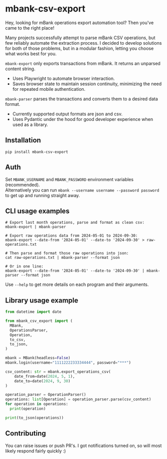 # mbank-csv-export

Hey, looking for mBank operations export automation tool? Then you've came to the right place!

Many projects successfully attempt to parse mBank CSV operations, but few reliably automate the extraction process. 
I decided to develop solutions for both of those problems, but in a modular fashion, letting you choose what works best for you.

`mbank-export` only exports transactions from mBank. It returns an unparsed content string.
 - Uses Playwright to automate browser interaction.
 - Saves browser state to maintain session continuity, minimizing the need for repeated mobile authentication.

`mbank-parser` parses the transactions and converts them to a desired data format.
 - Currently supported output formats are json and csv.
 - Uses Pydantic under the hood for good developer experience when used as a library.

## Installation
```shell
pip install mbank-csv-export
```

## Auth
Set `MBANK_USERNAME` and `MBANK_PASSWORD` environment variables (recommended).  
Alternatively you can run `mbank --username username --password password` to get up and running straight away.

## CLI usage examples
```shell
# Export last month operations, parse and format as clean csv:  
mbank-export | mbank-parser

# Export raw operations data from 2024-05-01 to 2024-09-30:  
mbank-export --date-from '2024-05-01' --date-to '2024-09-30' > raw-operations.txt

# Then parse and format those raw operations into json:  
cat raw-operations.txt | mbank-parser --format json

# Or in one line:  
mbank-export --date-from '2024-05-01' --date-to '2024-09-30' | mbank-parser --format json
```
Use `--help` to get more details on each program and their arguments.

## Library usage example
```python
from datetime import date

from mbank_csv_export import (
  MBank, 
  OperationsParser, 
  Operation, 
  to_csv, 
  to_json,
)

mbank = MBank(headless=False)
mbank.login(username="1111222233334444", password="***")

csv_content: str = mbank.export_operations_csv(
    date_from=date(2024, 5, 1), 
    date_to=date(2024, 9, 30)
)

operation_parser = OperationParser()
operations: list[Operation] = operation_parser.parse(csv_content)
for operation in operations:
  print(operation)

print(to_json(operations))
```

## Contributing
You can raise issues or push PR's. I got notifications turned on, so will most likely respond fairly quickly :)






